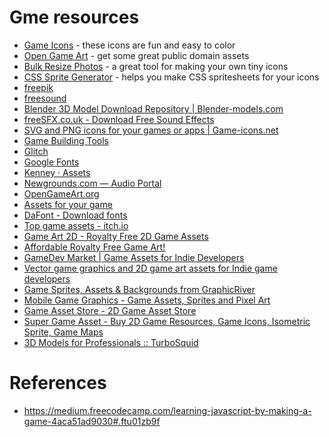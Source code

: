 # Gme resources

- [Game Icons](http://game-icons.net/) - these icons are fun and easy to color
- [Open Game Art](http://opengameart.org/) - get some great public domain assets
- [Bulk Resize Photos](https://bulkresizephotos.com/) - a great tool for making your own tiny icons
- [CSS Sprite Generator](http://spritegen.website-performance.org/) - helps you make CSS spritesheets for your icons
- [freepik](http://www.freepik.com/)
- [freesound](http://freesound.org/)
- [Blender 3D Model Download Repository | Blender-models.com](https://www.blender-models.com/)
- [freeSFX.co.uk - Download Free Sound Effects](http://www.freesfx.co.uk/)
- [SVG and PNG icons for your games or apps | Game-icons.net](http://game-icons.net/)
- [Game Building Tools](http://gamebuildingtools.com/)
- [Glitch](http://www.glitchthegame.com/)
- [Google Fonts](https://fonts.google.com/)
- [Kenney · Assets](http://www.kenney.nl/assets)
- [Newgrounds.com — Audio Portal](http://www.newgrounds.com/audio/)
- [OpenGameArt.org](http://opengameart.org/)
- [Assets for your game](https://www.reddit.com/r/gameassets/)
- [DaFont - Download fonts](http://www.dafont.com/)
- [Top game assets - itch.io](https://itch.io/game-assets)
- [Game Art 2D - Royalty Free 2D Game Assets](http://www.gameart2d.com/)
- [Affordable Royalty Free Game Art!](https://gameartpartners.com/)
- [GameDev Market | Game Assets for Indie Developers](https://www.gamedevmarket.net/)
- [Vector game graphics and 2D game art assets for Indie game developers](http://www.graphic-buffet.com/)
- [Game Sprites, Assets & Backgrounds from GraphicRiver](https://graphicriver.net/category/game-assets)
- [Mobile Game Graphics - Game Assets, Sprites and Pixel Art](https://mobilegamegraphics.com/)
- [Game Asset Store - 2D Game Asset Store](https://www.scirra.com/store)
- [Super Game Asset - Buy 2D Game Resources, Game Icons, Isometric Sprite, Game Maps](http://www.supergameasset.com/)
- [3D Models for Professionals :: TurboSquid](http://www.turbosquid.com/)


# References

- https://medium.freecodecamp.com/learning-javascript-by-making-a-game-4aca51ad9030#.ftu01zb9f
